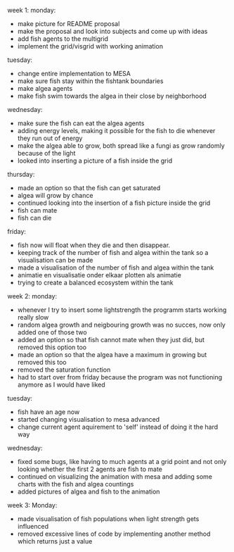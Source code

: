 <!-- Description of project progress -->

week 1:
monday:
- make picture for README proposal
- make the proposal and look into subjects and come up with ideas
- add fish agents to the multigrid
- implement the grid/visgrid with working animation

tuesday:
- change entire implementation to MESA
- make sure fish stay within the fishtank boundaries
- make algea agents
- make fish swim towards the algea in their close by neighborhood

wednesday:
- make sure the fish can eat the algea agents
- adding energy levels, making it possible for the fish to die whenever they run out of energy
- make the algea able to grow, both spread like a fungi as grow randomly because of the light
- looked into inserting a picture of a fish inside the grid

thursday:
- made an option so that the fish can get saturated
- algea will grow by chance
- continued looking into the insertion of a fish picture inside the grid
- fish can mate
- fish can die

friday:
- fish now will float when they die and then disappear.
- keeping track of the number of fish and algea within the tank so a visualisation can be made
- made a visualisation of the number of fish and algea within the tank
- animatie en visualisatie onder elkaar plotten als animatie
- trying to create a balanced ecosystem within the tank


week 2:
monday:
- whenever I try to insert some lightstrength the programm starts working really slow
- random algea growth and neigbouring growth was no succes, now only added one of those two
- added an option so that fish cannot mate when they just did, but removed this option too
- made an option so that the algea have a maximum in growing but removed this too
- removed the saturation function
- had to start over from friday because the program was not functioning anymore as I would have liked

tuesday:
- fish have an age now
- started changing visualisation to mesa advanced
- change current agent aquirement to 'self' instead of doing it the hard way

wednesday:
- fixed some bugs, like having to much agents at a grid point and not only looking whether the first 2 agents are fish to mate
- continued on visualizing the animation with mesa and adding some charts with the fish and algea countings
- added pictures of algea and fish to the animation


week 3:
Monday:
- made visualisation of fish populations when light strength gets influenced
- removed excessive lines of code by implementing another method which returns just a value
